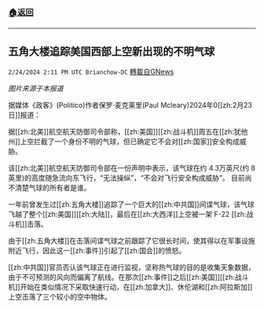###  [:house:返回](README.md)
---


## 五角大楼追踪美国西部上空新出现的不明气球
`2/24/2024 2:11 PM UTC Brianchow-DC` [轉載自GNews](https://gnews.org/articles/2338008)

*图片来源于本报道*

据媒体《政客》(Politico)作者保罗·麦克莱里(Paul Mcleary)2024年0[[zh:2月23日]]报道：

据[[zh:北美]]航空航天防御司令部称，[[zh:美国]][[zh:战斗机]]周五在[[zh:犹他州]]上空拦截了一个身份不明的气球，但已确定它不会对[[zh:国家]]安全构成威胁。

该[[zh:北美]]航空航天防御司令部在一份声明中表示，该气球在约 4.3万英尺(约 8 英里)的高度随急流向东飞行，“无法操纵”，“不会对飞行安全构成威胁”。 目前尚不清楚气球的所有者是谁。

一年前曾发生过[[zh:五角大楼]]追踪了一个巨大的[[zh:中共国]]间谍气球，该气球飞越了整个[[zh:美国]][[zh:大陆]]，最后在[[zh:大西洋]]上空被一架 F-22 [[zh:战斗机]]击落。

由于[[zh:五角大楼]]在击落间谍气球之前跟踪了它很长时间，使其得以在军事设施附近飞行，因此这一[[zh:事件]]引起了[[zh:国会]]的愤怒。

[[zh:中共国]]官员否认该气球正在进行监视，坚称热气球的目的是收集天象数据，由于不可预测的风向而偏离了航线。在那次[[zh:事件]]之后[[zh:美国]][[zh:战斗机]]开始在类似情况下采取快速行动，在[[zh:加拿大]]、休伦湖和[[zh:阿拉斯加]]上空击落了三个较小的空中物体。
